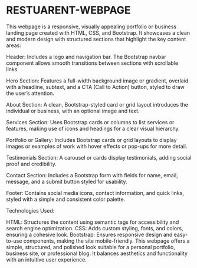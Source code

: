 # RESTUARENT-WEBPAGE
This webpage is a responsive, visually appealing portfolio or business landing page created with HTML, CSS, and Bootstrap. It showcases a clean and modern design with structured sections that highlight the key content areas:

Header: Includes a logo and navigation bar. The Bootstrap navbar component allows smooth transitions between sections with scrollable links.

Hero Section: Features a full-width background image or gradient, overlaid with a headline, subtext, and a CTA (Call to Action) button, styled to draw the user’s attention.

About Section: A clean, Bootstrap-styled card or grid layout introduces the individual or business, with an optional image and text.

Services Section: Uses Bootstrap cards or columns to list services or features, making use of icons and headings for a clear visual hierarchy.

Portfolio or Gallery: Includes Bootstrap cards or grid layouts to display images or examples of work with hover effects or pop-ups for more detail.

Testimonials Section: A carousel or cards display testimonials, adding social proof and credibility.

Contact Section: Includes a Bootstrap form with fields for name, email, message, and a submit button styled for usability.

Footer: Contains social media icons, contact information, and quick links, styled with a simple and consistent color palette.

Technologies Used:

HTML: Structures the content using semantic tags for accessibility and search engine optimization.
CSS: Adds custom styling, fonts, and colors, ensuring a cohesive look.
Bootstrap: Ensures responsive design and easy-to-use components, making the site mobile-friendly.
This webpage offers a simple, structured, and polished look suitable for a personal portfolio, business site, or professional blog. It balances aesthetics and functionality with an intuitive user experience.
